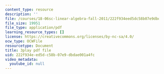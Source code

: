 ```yaml
---
content_type: resource
description: ''
file: /courses/18-06sc-linear-algebra-fall-2011/222f934eed5dc58b07e9dbdae001a4fc_GLFg2UBMAxc.pdf
file_size: 19951
file_type: application/pdf
learning_resource_types: []
license: https://creativecommons.org/licenses/by-nc-sa/4.0/
ocw_type: OCWFile
resourcetype: Document
title: 3play pdf file
uid: 222f934e-ed5d-c58b-07e9-dbdae001a4fc
video_metadata:
  youtube_id: null
---
```

